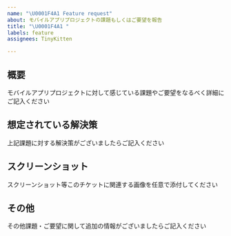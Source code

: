 ```yaml
---
name: "\U0001F4A1 Feature request"
about: モバイルアプリプロジェクトの課題もしくはご要望を報告
title: "\U0001F4A1 "
labels: feature
assignees: TinyKitten

---
```


## 概要
モバイルアプリプロジェクトに対して感じている課題やご要望をなるべく詳細にご記入ください

## 想定されている解決策
上記課題に対する解決策がございましたらご記入ください

## スクリーンショット
スクリーンショット等このチケットに関連する画像を任意で添付してください

## その他
その他課題・ご要望に関して追加の情報がございましたらご記入ください
